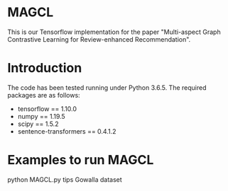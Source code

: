 # MAGCL
This is our Tensorflow implementation for the paper "Multi-aspect Graph Contrastive Learning for Review-enhanced Recommendation".

Introduction
===========
The code has been tested running under Python 3.6.5. The required packages are as follows:
* tensorflow == 1.10.0
* numpy == 1.19.5
* scipy == 1.5.2
* sentence-transformers == 0.4.1.2

Examples to run MAGCL
=======
python MAGCL.py
tips
Gowalla dataset
